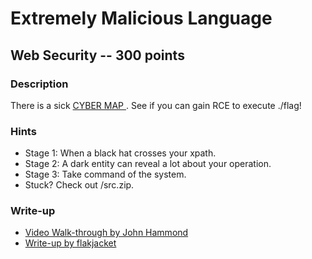 # Extremely Malicious Language

## Web Security -- 300 points

### Description

There is a sick [ CYBER MAP ](http://{{server}}/problem/{{port}}/). See if you can gain RCE to execute ./flag!

### Hints

* Stage 1: When a black hat crosses your xpath.
* Stage 2: A dark entity can reveal a lot about your operation.
* Stage 3: Take command of the system.
* Stuck? Check out /src.zip.


### Write-up

- [Video Walk-through by John Hammond](https://www.youtube.com/watch?v=kiGoOuuXWFI)
- [Write-up by flakjacket](https://github.com/flakjacket95/cyberstakes_2020/tree/master/web/extremely_malicious_language)
